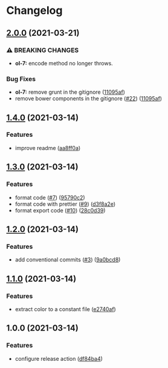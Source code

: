 # Changelog

## [2.0.0](https://www.github.com/AlbertHernandez/insomnia-plugin-ocean-light-theme/compare/v1.4.0...v2.0.0) (2021-03-21)


### ⚠ BREAKING CHANGES

* **ol-7:** encode method no longer throws.

### Bug Fixes

* **ol-7:** remove grunt in the gitignore ([11095af](https://www.github.com/AlbertHernandez/insomnia-plugin-ocean-light-theme/commit/11095af7c50fa1168fe33db458c3b1592328d155))
* remove bower components in the gitignore ([#22](https://www.github.com/AlbertHernandez/insomnia-plugin-ocean-light-theme/issues/22)) ([11095af](https://www.github.com/AlbertHernandez/insomnia-plugin-ocean-light-theme/commit/11095af7c50fa1168fe33db458c3b1592328d155))

## [1.4.0](https://www.github.com/AlbertHernandez/insomnia-plugin-ocean-light-theme/compare/v1.3.0...v1.4.0) (2021-03-14)


### Features

* improve readme ([aa8ff0a](https://www.github.com/AlbertHernandez/insomnia-plugin-ocean-light-theme/commit/aa8ff0a3e241fab45bcb4944a40678523f9e9321))

## [1.3.0](https://www.github.com/AlbertHernandez/insomnia-plugin-ocean-light-theme/compare/v1.2.0...v1.3.0) (2021-03-14)


### Features

* format code ([#7](https://www.github.com/AlbertHernandez/insomnia-plugin-ocean-light-theme/issues/7)) ([95790c2](https://www.github.com/AlbertHernandez/insomnia-plugin-ocean-light-theme/commit/95790c29cbac06c3a5c0eb0fe1da188b69aa738b))
* format code with prettier ([#9](https://www.github.com/AlbertHernandez/insomnia-plugin-ocean-light-theme/issues/9)) ([d3f8a2e](https://www.github.com/AlbertHernandez/insomnia-plugin-ocean-light-theme/commit/d3f8a2e3451d03b5aa4aae152cc28ecae7db4d37))
* format export code ([#10](https://www.github.com/AlbertHernandez/insomnia-plugin-ocean-light-theme/issues/10)) ([28c0d39](https://www.github.com/AlbertHernandez/insomnia-plugin-ocean-light-theme/commit/28c0d395625e913493821e28278167f5229aa9fc))

## [1.2.0](https://www.github.com/AlbertHernandez/insomnia-plugin-ocean-light-theme/compare/v1.1.0...v1.2.0) (2021-03-14)


### Features

* add conventional commits ([#3](https://www.github.com/AlbertHernandez/insomnia-plugin-ocean-light-theme/issues/3)) ([9a0bcd8](https://www.github.com/AlbertHernandez/insomnia-plugin-ocean-light-theme/commit/9a0bcd8e36a684bff68bd636fd8d3bf5a90b9fcf))

## [1.1.0](https://www.github.com/AlbertHernandez/insomnia-plugin-ocean-light-theme/compare/v1.0.0...v1.1.0) (2021-03-14)


### Features

* extract color to a constant file ([e2740af](https://www.github.com/AlbertHernandez/insomnia-plugin-ocean-light-theme/commit/e2740afd575640219a88e93b9e26ef141c8a7641))

## 1.0.0 (2021-03-14)


### Features

* configure release action ([df84ba4](https://www.github.com/AlbertHernandez/insomnia-plugin-ocean-light-theme/commit/df84ba49ed2b328f7788c6c226595f350c2b9f0d))
